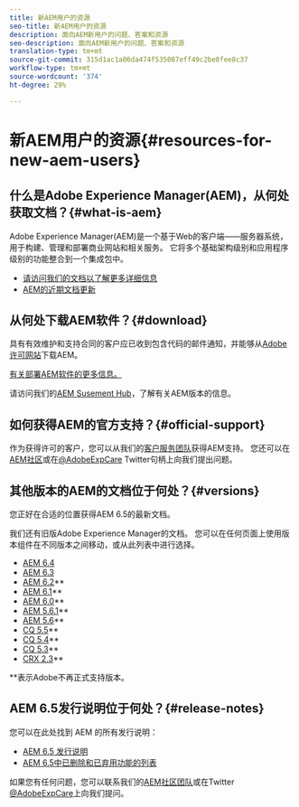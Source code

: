 ```yaml
---
title: 新AEM用户的资源
seo-title: 新AEM用户的资源
description: 面向AEM新用户的问题、答案和资源
seo-description: 面向AEM新用户的问题、答案和资源
translation-type: tm+mt
source-git-commit: 315d1ac1a00da474f535087eff49c2be8fee8c37
workflow-type: tm+mt
source-wordcount: '374'
ht-degree: 29%

---
```



# 新AEM用户的资源{#resources-for-new-aem-users}

## 什么是Adobe Experience Manager(AEM)，从何处获取文档？{#what-is-aem}

Adobe Experience Manager(AEM)是一个基于Web的客户端——服务器系统，用于构建、管理和部署商业网站和相关服务。 它将多个基础架构级别和应用程序级别的功能整合到一个集成包中。

* [请访问我们的文档以了解更多详细信息](/help/sites-deploying/home.md)
* [AEM的近期文档更新](https://helpx.adobe.com/experience-manager/documentation-updates.html)

## 从何处下载AEM软件？{#download}

具有有效维护和支持合同的客户应已收到包含代码的邮件通知，并能够从[Adobe许可网站](http://licensing.adobe.com/)下载AEM。

[有关部署AEM软件的更多信息。](/help/sites-deploying/home.md)

请访问我们的[AEM Susement Hub](https://helpx.adobe.com/experience-manager/aem-releases-updates.html)，了解有关AEM版本的信息。

## 如何获得AEM的官方支持？{#official-support}

作为获得许可的客户，您可以从我们的[客户服务团队](https://helpx.adobe.com/cn/marketing-cloud/contact-support.html)获得AEM支持。 您还可以在[AEM社区](https://forums.adobe.com/community/experience-cloud/marketing-cloud/experience-manager)或在[@AdobeExpCare](https://twitter.com/adobeexpcare) Twitter句柄上向我们提出问题。

## 其他版本的AEM的文档位于何处？{#versions}

您正好在合适的位置获得AEM 6.5的最新文档。

我们还有旧版Adobe Experience Manager的文档。 您可以在任何页面上使用版本组件在不同版本之间移动，或从此列表中进行选择。

* [AEM 6.4](https://helpx.adobe.com/cn/support/experience-manager/6-4.html)
* [AEM 6.3](https://helpx.adobe.com/cn/support/experience-manager/6-3.html)
* [AEM 6.2](https://helpx.adobe.com/cn/support/experience-manager/6-2.html)**
* [AEM 6.1](https://docs.adobe.com/docs/cn/aem/6-1.html)**
* [AEM 6.0](https://docs.adobe.com/docs/cn/aem/6-0.html)**
* [AEM 5.6.1](https://helpx.adobe.com/experience-manager/aem-previous-versions.html)**
* [AEM 5.6](https://helpx.adobe.com/experience-manager/aem-previous-versions.html)**
* [CQ 5.5](https://helpx.adobe.com/experience-manager/aem-previous-versions.html)**
* [CQ 5.4](https://helpx.adobe.com/experience-manager/aem-previous-versions.html)**
* [CQ 5.3](https://helpx.adobe.com/experience-manager/aem-previous-versions.html)**
* [CRX 2.3](https://helpx.adobe.com/experience-manager/aem-previous-versions.html)**

**表示Adobe不再正式支持版本。

## AEM 6.5发行说明位于何处？{#release-notes}

您可以在此处找到 AEM 的所有发行说明：

* [AEM 6.5 发行说明](/help/release-notes/home.md)
* [AEM 6.5中已删除和已弃用功能的列表](/help/release-notes/deprecated-removed-features.md)

如果您有任何问题，您可以联系我们的[AEM社区团队](http://help-forums.adobe.com/content/adobeforums/en/experience-manager-forum/adobe-experience-manager.html)或在Twitter [@AdobeExpCare](https://twitter.com/adobeexpcare)上向我们提问。
